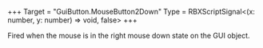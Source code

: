 +++
Target = "GuiButton.MouseButton2Down"
Type = RBXScriptSignal<(x: number, y: number) => void, false>
+++

Fired when the mouse is in the right mouse down state on the GUI object.